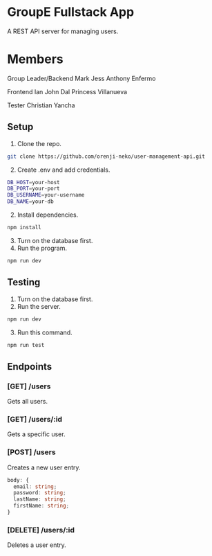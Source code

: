 # GroupE Fullstack App
A REST API server for managing users.

# Members
Group Leader/Backend
Mark Jess Anthony Enfermo

Frontend
Ian John Dal
Princess Villanueva

Tester
Christian Yancha

## Setup
1. Clone the repo.
```bash
git clone https://github.com/orenji-neko/user-management-api.git
```
2. Create .env and add credentials.
```bash
DB_HOST=your-host
DB_PORT=your-port
DB_USERNAME=your-username
DB_NAME=your-db
```
2. Install dependencies.
```bash
npm install
```
3. Turn on the database first.
4. Run the program.
```bash
npm run dev
```

## Testing
1. Turn on the database first.
2. Run the server.
```bash
npm run dev
```
3. Run this command.
```bash
npm run test
```

## Endpoints
### [GET] /users
Gets all users.
### [GET] /users/:id
Gets a specific user.
### [POST] /users
Creates a new user entry.
```typescript
body: {
  email: string;
  password: string;
  lastName: string;
  firstName: string;
}
```
### [DELETE] /users/:id
Deletes a user entry.